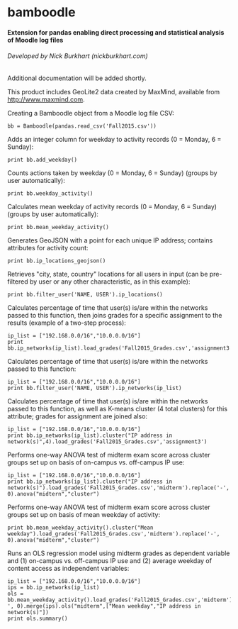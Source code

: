 # bamboodle

#### Extension for pandas enabling direct processing and statistical analysis of Moodle log files
###### Developed by Nick Burkhart (nickburkhart.com)

Additional documentation will be added shortly.

This product includes GeoLite2 data created by MaxMind, available from
<a href="http://www.maxmind.com">http://www.maxmind.com</a>.

Creating a Bamboodle object from a Moodle log file CSV:
```
bb = Bamboodle(pandas.read_csv('Fall2015.csv'))
```

Adds an integer column for weekday to activity records (0 = Monday, 6 = Sunday):
```
print bb.add_weekday()
```

Counts actions taken by weekday (0 = Monday, 6 = Sunday) (groups by user automatically):
```
print bb.weekday_activity()
```

Calculates mean weekday of activity records  (0 = Monday, 6 = Sunday) (groups by user automatically):
```
print bb.mean_weekday_activity()
```

Generates GeoJSON with a point for each unique IP address; contains attributes for activity count:
```
print bb.ip_locations_geojson()
```

Retrieves "city, state, country" locations for all users in input (can be pre-filtered by user or any other characteristic, as in this example):
```
print bb.filter_user('NAME, USER').ip_locations()
```

Calculates percentage of time that user(s) is/are within the networks passed to this function, then joins grades for a specific assignment to the results (example of a two-step process):
```
ip_list = ["192.168.0.0/16","10.0.0.0/16"]
print bb.ip_networks(ip_list).load_grades('Fall2015_Grades.csv','assignment3')
```

Calculates percentage of time that user(s) is/are within the networks passed to this function:
```
ip_list = ["192.168.0.0/16","10.0.0.0/16"]
print bb.filter_user('NAME, USER').ip_networks(ip_list)
```

Calculates percentage of time that user(s) is/are within the networks passed to this function, as well as K-means cluster (4 total clusters) for this attribute; grades for assignment are joined also:
```
ip_list = ["192.168.0.0/16","10.0.0.0/16"]
print bb.ip_networks(ip_list).cluster("IP address in network(s)",4).load_grades('Fall2015_Grades.csv','assignment3')
```

Performs one-way ANOVA test of midterm exam score across cluster groups set up on basis of on-campus vs. off-campus IP use:
```
ip_list = ["192.168.0.0/16","10.0.0.0/16"]
print bb.ip_networks(ip_list).cluster("IP address in network(s)").load_grades('Fall2015_Grades.csv','midterm').replace('-', 0).anova("midtern","cluster")
```

Performs one-way ANOVA test of midterm exam score across cluster groups set up on basis of mean weekday of activity:
```
print bb.mean_weekday_activity().cluster("Mean weekday").load_grades('Fall2015_Grades.csv','midterm').replace('-', 0).anova("midterm","cluster")
```

Runs an OLS regression model using midterm grades as dependent variable and (1) on-campus vs. off-campus IP use and (2) average weekday of content access as independent variables:
```
ip_list = ["192.168.0.0/16","10.0.0.0/16"]
ips = bb.ip_networks(ip_list)
ols = bb.mean_weekday_activity().load_grades('Fall2015_Grades.csv','midterm').replace('-', 0).merge(ips).ols("midterm",["Mean weekday","IP address in network(s)"])
print ols.summary()
```
